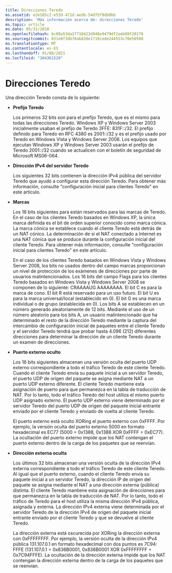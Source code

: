 ```yaml
---
title: Direcciones Teredo
ms.assetid: e2e185c2-e53d-471d-aedb-54d75f9db0bb
description: 'Más información acerca de: direcciones Teredo'
ms.topic: article
ms.date: 05/31/2018
ms.openlocfilehash: bc08a53da2f710423d948e9479df2aeb08f20178
ms.sourcegitcommit: 831e8f3db78ab820e1710cede244553c70e50500
ms.translationtype: MT
ms.contentlocale: es-ES
ms.lasthandoff: 01/08/2021
ms.locfileid: "104361528"
---
```

# <a name="teredo-addresses"></a>Direcciones Teredo

Una dirección Teredo consta de lo siguiente:

-   **Prefijo Teredo**

    Los primeros 32 bits son para el prefijo Teredo, que es el mismo para todas las direcciones Teredo. Windows XP y Windows Server 2003 inicialmente usaban el prefijo de Teredo 3FFE: 831F::/32. El prefijo definido para Teredo en RFC 4380 es 2001::/32 y es el prefijo usado por Teredo en Windows Vista y Windows Server 2008. Los equipos que ejecutan Windows XP y Windows Server 2003 usarán el prefijo de Teredo 2001::/32 cuando se actualicen con el boletín de seguridad de Microsoft MS06-064.

-   **Dirección IPv4 del servidor Teredo**

    Los siguientes 32 bits contienen la dirección IPv4 pública del servidor Teredo que ayudó a configurar esta dirección Teredo. Para obtener más información, consulte "configuración inicial para clientes Teredo" en este artículo.

-   **Marcas**

    Los 16 bits siguientes para están reservados para las marcas de Teredo. En el caso de los clientes Teredo basados en Windows XP, la única marca definida es el bit de orden superior conocido como marca cónica. La marca cónica se establece cuando el cliente Teredo está detrás de un NAT cónico. La determinación de si el NAT conectado a Internet es una NAT cónica que se produce durante la configuración inicial del cliente Teredo. Para obtener más información, consulte "configuración inicial para clientes Teredo" en este artículo.

    En el caso de los clientes Teredo basados en Windows Vista y Windows Server 2008, los bits no usados dentro del campo marcas proporcionan un nivel de protección de los exámenes de direcciones por parte de usuarios malintencionados. Los 16 bits del campo Flags para los clientes Teredo basados en Windows Vista y Windows Server 2008 se componen de lo siguiente: CRAAAAUG AAAAAAAA. El bit C es para la marca de cono. El bit R está reservado para un uso futuro. El bit U es para la marca universal/local (establecido en 0). El bit G es una marca individual o de grupo (establecida en 0). Los bits A se establecen en un número generado aleatoriamente de 12 bits. Mediante el uso de un número aleatorio para los bits A, un usuario malintencionado que ha determinado el resto de la dirección Teredo mediante la captura del intercambio de configuración inicial de paquetes entre el cliente Teredo y el servidor Teredo tendrá que probar hasta 4.096 (212) diferentes direcciones para determinar la dirección de un cliente Teredo durante un examen de direcciones.

-   **Puerto externo oculto**

    Los 16 bits siguientes almacenan una versión oculta del puerto UDP externo correspondiente a todo el tráfico Teredo de este cliente Teredo. Cuando el cliente Teredo envía su paquete inicial a un servidor Teredo, el puerto UDP de origen del paquete se asigna mediante NAT a un puerto UDP externo diferente. El cliente Teredo mantiene esta asignación de puerto para que permanezca en la tabla de traducción de NAT. Por lo tanto, todo el tráfico Teredo del host utiliza el mismo puerto UDP asignado externo. El puerto UDP externo viene determinado por el servidor Teredo del puerto UDP de origen del paquete inicial entrante enviado por el cliente Teredo y enviado de vuelta al cliente Teredo.

    El puerto externo está oculto XORing el puerto externo con 0xFFFF. Por ejemplo, la versión oculta del puerto externo 5000 en formato hexadecimal es EC77 (5000 = 0x1388, 0x1388 XOR 0xFFFF = 0xEC77). La ocultación del puerto externo impide que los NAT contengan el puerto externo dentro de la carga de los paquetes que se reenvían.

-   **Dirección externa oculta**

    Los últimos 32 bits almacenan una versión oculta de la dirección IPv4 externa correspondiente a todo el tráfico Teredo de este cliente Teredo. Al igual que el puerto externo, cuando el cliente Teredo envía su paquete inicial a un servidor Teredo, la dirección IP de origen del paquete se asigna mediante el NAT a una dirección externa (pública) distinta. El cliente Teredo mantiene esta asignación de direcciones para que permanezca en la tabla de traducción de NAT. Por lo tanto, todo el tráfico de Teredo para el host utiliza la misma dirección IPv4 pública, asignada y externa. La dirección IPv4 externa viene determinada por el servidor Teredo de la dirección IPv4 de origen del paquete inicial entrante enviado por el cliente Teredo y que se devuelve al cliente Teredo.

    La dirección externa está oscurecida por XORing la dirección externa con 0xFFFFFFFF. Por ejemplo, la versión oculta de la dirección IPv4 pública 131.107.0.1 en formato hexadecimal con dos puntos es 7C94: FFFE (131.107.0.1 = 0x836B0001, 0x836B0001 XOR 0xFFFFFFFF = 0x7C94FFFE). La ocultación de la dirección externa impide que los NAT contengan la dirección externa dentro de la carga de los paquetes que se reenvían.

 

 




